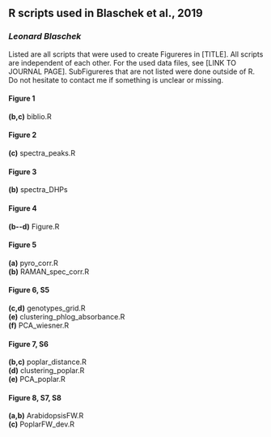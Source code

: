 ## R scripts used in Blaschek et al., 2019
### _Leonard Blaschek_

Listed are all scripts that were used to create Figureres in [TITLE]. All scripts are independent of each other. For the used data files, see [LINK TO JOURNAL PAGE]. SubFigureres that are not listed were done outside of R. Do not hesitate to contact me if something is unclear or missing.  


#### Figure 1
**(b,c)** biblio.R

#### Figure 2 
**(c)** spectra_peaks.R

#### Figure 3
**(b)** spectra_DHPs

#### Figure 4
**(b--d)** Figure.R

#### Figure 5
**(a)** pyro_corr.R  
**(b)** RAMAN_spec_corr.R  

#### Figure 6, S5
**(c,d)** genotypes_grid.R  
**(e)** clustering_phlog_absorbance.R  
**(f)** PCA_wiesner.R  

#### Figure 7, S6
**(b,c)** poplar_distance.R  
**(d)** clustering_poplar.R  
**(e)** PCA_poplar.R  

#### Figure 8, S7, S8
**(a,b)** ArabidopsisFW.R  
**(c)** PoplarFW_dev.R
